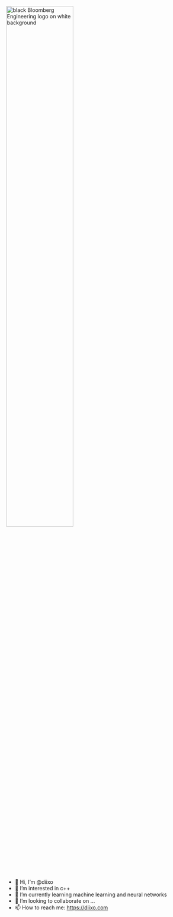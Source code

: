 
<img src="https://github.com/diixo/diixo/repository-diixo.png" width="60%" alt="black Bloomberg Engineering logo on white background">

- 👋 Hi, I’m @diixo
- 👀 I’m interested in c++
- 🌱 I’m currently learning machine learning and neural networks
- 💞️ I’m looking to collaborate on ...
- 📫 How to reach me: https://diixo.com

<!---
diixo/diixo is a ✨ special ✨ repository because its `README.md` (this file) appears on your GitHub profile.
You can click the Preview link to take a look at your changes.
--->
